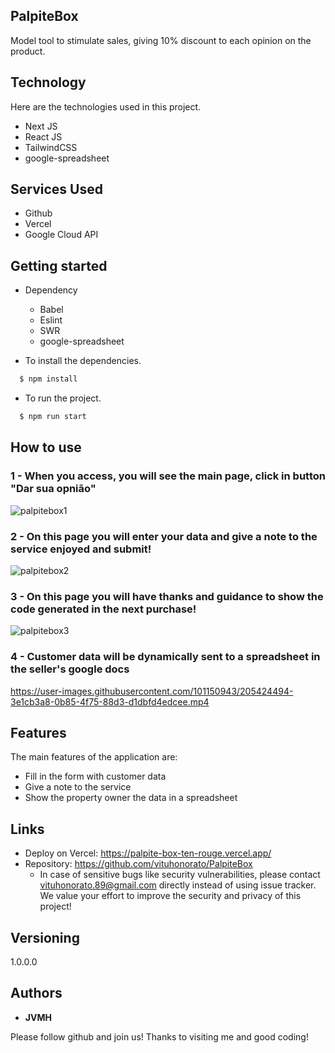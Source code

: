 

## PalpiteBox
Model tool to stimulate sales, giving 10% discount to each opinion on the product.


## Technology 

Here are the technologies used in this project.

* Next JS
* React JS
* TailwindCSS
* google-spreadsheet

## Services Used

* Github
* Vercel
* Google Cloud API



## Getting started

* Dependency
  - Babel 
  - Eslint
  - SWR
  - google-spreadsheet
  
* To install the dependencies.
```bash
  $ npm install
  ```
  
* To run the project.
```bash
  $ npm run start
  ```

## How to use

### 1 - When you access, you will see the main page, click in button "Dar sua opnião"  

![palpitebox1](https://user-images.githubusercontent.com/101150943/205424036-631e2e47-1373-46de-8102-3ac22dc722ab.jpg)


### 2 - On this page you will enter your data and give a note to the service enjoyed and submit!

![palpitebox2](https://user-images.githubusercontent.com/101150943/205424160-7ec46a71-1bf0-456e-81da-138a374e2d45.jpg)

### 3 - On this page you will have thanks and guidance to show the code generated in the next purchase!

![palpitebox3](https://user-images.githubusercontent.com/101150943/205424180-800ed469-7f9a-43f4-8c2c-394d2b300920.jpg)

### 4 - Customer data will be dynamically sent to a spreadsheet in the seller's google docs

https://user-images.githubusercontent.com/101150943/205424494-3e1cb3a8-0b85-4f75-88d3-d1dbfd4edcee.mp4


## Features

The main features of the application are:
 - Fill in the form with customer data
 - Give a note to the service
 - Show the property owner the data in a spreadsheet

## Links
  - Deploy on Vercel: https://palpite-box-ten-rouge.vercel.app/
  - Repository: https://github.com/vituhonorato/PalpiteBox
    - In case of sensitive bugs like security vulnerabilities, please contact
      vituhonorato.89@gmail.com directly instead of using issue tracker. We value your effort
      to improve the security and privacy of this project!

  ## Versioning

  1.0.0.0


  ## Authors

  * **JVMH** 

  Please follow github and join us!
  Thanks to visiting me and good coding!
